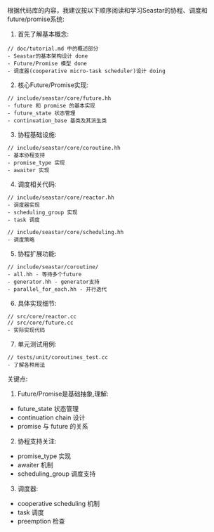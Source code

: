 根据代码库的内容，我建议按以下顺序阅读和学习Seastar的协程、调度和future/promise系统:

1. 首先了解基本概念:
```
// doc/tutorial.md 中的概述部分
- Seastar的基本架构设计 done
- Future/Promise 模型 done
- 调度器(cooperative micro-task scheduler)设计 doing
```
2. 核心Future/Promise实现:
```
// include/seastar/core/future.hh
- future 和 promise 的基本实现
- future_state 状态管理
- continuation_base 基类及其派生类
```
3. 协程基础设施:
```
// include/seastar/core/coroutine.hh
- 基本协程支持
- promise_type 实现
- awaiter 实现
```
4. 调度相关代码:
```
// include/seastar/core/reactor.hh
- 调度器实现
- scheduling_group 实现
- task 调度

// include/seastar/core/scheduling.hh  
- 调度策略
```
5. 协程扩展功能:
```
// include/seastar/coroutine/
- all.hh - 等待多个future
- generator.hh - generator支持
- parallel_for_each.hh - 并行迭代
```
6. 具体实现细节:
```
// src/core/reactor.cc
// src/core/future.cc 
- 实际实现代码
```
7. 单元测试用例:
```
// tests/unit/coroutines_test.cc
- 了解各种用法
```

关键点:

1. Future/Promise是基础抽象,理解:
- future_state 状态管理
- continuation chain 设计
- promise 与 future 的关系
2. 协程支持关注:
- promise_type 实现
- awaiter 机制
- scheduling_group 调度支持
3. 调度器:
- cooperative scheduling 机制
- task 调度
- preemption 检查